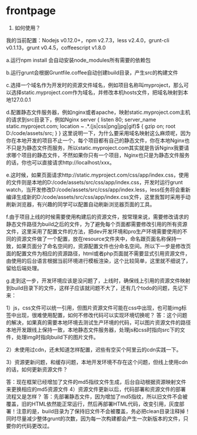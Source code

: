 # frontpage

1. 如何使用？

我的当前配置：Nodejs v0.12.0+，npm v2.7.3，less v2.4.0，grunt-cli v0.1.13，grunt v0.4.5，coffeescript v1.8.0

a.运行npm install 会自动安装node_modules所有需要的依赖包

b.运行grunt会根据Gruntfile.coffee自动创建build目录，产生src的构建文件

c.选择一个域名作为开发时的资源文件域名，例如项目名称叫myproject，那么可以选择static.myproject.com作为域名，并修改本机hosts文件，把域名映射到本地127.0.0.1

d.配置静态文件服务器，例如nginx或者apache，映射static.myproject.com主机的请求到src目录下，例如Nginx
    server {
        listen       80;
        server_name  static.myproject.com;
        location ~ .*\.(js|css|png|jpg|gif)$ {
            gzip on;
            root D:/code/assets/src;
        }
    }
    这里说明一下，为什么要采用域名映射这么麻烦呢，因为你在本地开发的项目不止一个，每个项目都有自己的静态文件，你在本地Nginx也不只是为静态文件而服务，所以static.myproject.com其实就是告诉Nginx我要请求哪个项目的静态文件，不然如果你只有一个项目，Nginx也只是为静态文件服务的话，你也可以直接请求http://localhost/xxx。

e.这时候，如果页面请求http://static.myproject.com/css/app/index.css，使用的文件则是本地的D:/code/assets/src/css/app/index.css，开发时运行grunt watch，当开发修改D:/code/assets/src/css/app/index.less，less任务将会重新编译生成新的D:/code/assets/src/css/app/index.css文件，这里我暂时采用手动刷新浏览器，有兴趣的同学可以配置自动刷新浏览器页面的工具。

f.由于项目上线的时候需要使用构建后的资源文件，按常理来说，需要修改请求的静态文件路径为build之后的文件，为了避免每个页面都需要修改引用的所有资源文件，这里采用了配置文件的方法，把dev开发环境和pro生产环境需要使用的不同的资源文件做了一个配置，放在resource文件夹中，命名跟页面名称保持一致，如果页面分了命名空间的，资源配置文件也分命名空间。所以下一步是修改页面的配置文件为相应的资源路径，html或者php页面就不需要显式引用资源文件，由使用的后台语言根据当前环境进行模板渲染，这个比较简单，这里就不细说了，留给后端处理。

g.走到这一步，开发环境应该是没问题了，上线时，确保线上引用的资源文件映射到build目录下的文件，这样子应该就问题不大了，还有几个todo的问题，先记下来：

1）js，css文件可以统一引用，但图片资源文件可能在css中出现，也可能img标签中出现，很难使用配置，如何不修改代码可以实现环境切换呢？
答：这个问题的解决，如果真的需要本地环境去测试生产环境的代码，可以图片资源文件的路径本地开发跟线上保持一致，本地静态文件服务器，处理js和css时指向src下的文件，处理img时指向build下的图片文件。

2）未使用过cdn，还未知道怎样配置，迟些有空买个阿里云的cdn实践一下。

3）资源更新问题，和缓存问题，本地开发环境不存在这个问题，但线上使用cdn的话，如何更新资源文件？

答：现在框架已经增加了文件的md5指纹文件生成，后台自动根据资源映射文件来更换相应的md5资源文件
4）资源文件更新以后，代码部署和资源文件的部署流程又是怎样？
答：先部署静态文件，因为增加了md5指纹，所以旧文件不会被覆盖，旧的HTML依然能正常运行，然后再部署HTML代码，改变引用，灰度部署！注意的是，build目录为了保持旧文件不会被覆盖，务必把clean目录注释掉！同时尽量减少整体grunt的次数，因为每一次构建都会产生一次新版本的文件，只要你的代码更改过。